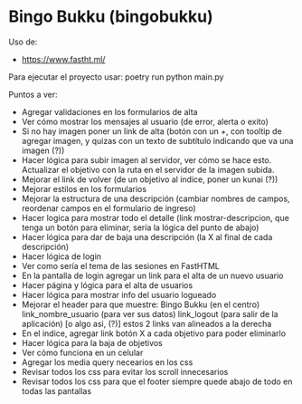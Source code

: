 # Bingo Bukku (bingobukku)

Uso de:
* <https://www.fastht.ml/>


Para ejecutar el proyecto usar: poetry run python main.py

Puntos a ver:

* Agregar validaciones en los formularios de alta
* Ver cómo mostrar los mensajes al usuario (de error, alerta o exito)
* Si no hay imagen poner un link de alta (botón con un +, con tooltip de agregar imagen, y quizas con un texto de subtítulo indicando que va una imagen (?))
* Hacer lógica para subir imagen al servidor, ver cómo se hace esto. Actualizar el objetivo con la ruta en el servidor de la imagen subida.
* Mejorar el link de volver (de un objetivo al indice, poner un kunai (?))
* Mejorar estilos en los formularios
* Mejorar la estructura de una descripción (cambiar nombres de campos, reordenar campos en el formulario de ingreso)
* Hacer logica para mostrar todo el detalle (link mostrar-descripcion, que tenga un botón para eliminar, sería la lógica del punto de abajo)
* Hacer lógica para dar de baja una descripción (la X al final de cada descripción)
* Hacer lógica de login
* Ver como sería el tema de las sesiones en FastHTML
* En la pantalla de login agregar un link para el alta de un nuevo usuario
* Hacer página y lógica para el alta de usuarios
* Hacer lógica para mostrar info del usuario logueado
* Mejorar el header para que muestre: Bingo Bukku (en el centro) link_nombre_usuario (para ver sus datos) link_logout (para salir de la aplicación) [o algo asi, (?)] estos 2 links van alineados a la derecha
* En el indice, agregar link botón X a cada objetivo para poder eliminarlo
* Hacer lógica para la baja de objetivos
* Ver cómo funciona en un celular
* Agregar los media query necearios en los css
* Revisar todos los css para evitar los scroll innecesarios
* Revisar todos los css para que el footer siempre quede abajo de todo en todas las pantallas



